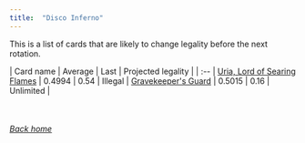 ```yaml
---
title:  "Disco Inferno"
---
```


This is a list of cards that are likely to change legality before the next rotation.

| Card name | Average | Last | Projected legality |
| :-- |
[Uria, Lord of Searing Flames](https://db.ygoprodeck.com/card/?search=Uria,%20Lord%20of%20Searing%20Flames) | 0.4994 | 0.54 | Illegal |
[Gravekeeper's Guard](https://db.ygoprodeck.com/card/?search=Gravekeeper's%20Guard) | 0.5015 | 0.16 | Unlimited |

<br>

###### [Back home](index)